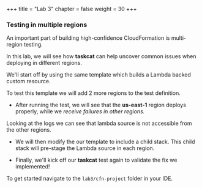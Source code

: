 +++
title = "Lab 3"
chapter = false
weight = 30
+++

### Testing in multiple regions

An important part of building high-confidence CloudFormation is multi-region testing.

In this lab, we will see how **taskcat** can help uncover common issues when deploying in different regions.

We'll start off by using the same template which builds a Lambda backed custom resource.

To test this template we will add 2 more regions to the test definition.

- After running the test, we will see that the **us-east-1** region deploys properly, while we _receive failures in other regions._

Looking at the logs we can see that lambda source is not accessible from the other regions.

- We will then modify the our template to include a child stack. This child stack will pre-stage the Lambda source in each region.

- Finally, we'll kick off our **taskcat** test again to validate the fix we implemented!

To get started navigate to the `lab3/cfn-project` folder in your IDE.

